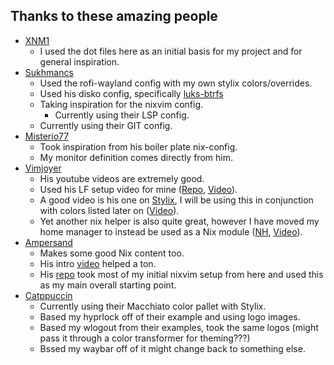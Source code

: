 ## Thanks to these amazing people

- [XNM1](https://github.com/XNM1/linux-nixos-hyprland-config-dotfiles)
	- I used the dot files here as an initial basis for my project and for general inspiration.
- [Sukhmancs](https://github.com/sukhmancs/nixos-configs)
	- Used the rofi-wayland config with my own stylix colors/overrides.
	- Used his disko config, specifically [luks-btrfs](https://github.com/sukhmancs/nixos-configs/tree/f7df37cd6f994be5e5cfbaa1bc9029b8a2399813/disko/luks-btrfs-subvolumes)
	- Taking inspiration for the nixvim config.
        - Currently using their LSP config. 
    - Currently using their GIT config.
- [Misterio77](https://github.com/Misterio77/nix-config/tree/5735a6e72064c57f6cb5370d99dae72098646671)
	- Took inspiration from his boiler plate nix-config.
	- My monitor definition comes directly from him.
- [Vimjoyer](https://github.com/vimjoyer)
	- His youtube videos are extremely good. 
	- Used his LF setup video for mine ([Repo](https://github.com/vimjoyer/lf-nix-video), [Video](https://www.youtube.com/watch?v=z8y_qRUYEWU)). 
	- A good video is his one on [Stylix](https://github.com/danth/stylix), I will be using this in conjunction with colors listed later on ([Video](https://www.youtube.com/watch?v=ljHkWgBaQWU)).
	- Yet another nix helper is also quite great, however I have moved my home manager to instead be used as a 
        Nix module ([NH](https://github.com/viperML/nh), [Video](https://www.youtube.com/watch?v=DnA4xNTrrqY&t=298s)).
- [Ampersand](https://www.youtube.com/@Ampersand-xc9jp)
	- Makes some good Nix content too.
	- His intro [video](https://www.youtube.com/watch?v=nLwbNhSxLd4&t=832s) helped a ton.
	- His [repo](https://github.com/Andrey0189/nixos-config) took most of my initial nixvim setup from here and used this as my main overall starting point.
- [Catppuccin](https://github.com/catppuccin/nix)
	- Currently using their Macchiato color pallet with Stylix.
	- Based my hyprlock off of their example and using logo images.
	- Based my wlogout from their examples, took the same logos (might pass it through a color transformer for theming???)
	- Bssed my waybar off of it might change back to something else.
